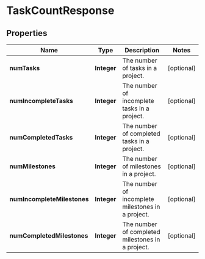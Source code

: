 # TaskCountResponse

## Properties
Name | Type | Description | Notes
------------ | ------------- | ------------- | -------------
**numTasks** | **Integer** | The number of tasks in a project. |  [optional]
**numIncompleteTasks** | **Integer** | The number of incomplete tasks in a project. |  [optional]
**numCompletedTasks** | **Integer** | The number of completed tasks in a project. |  [optional]
**numMilestones** | **Integer** | The number of milestones in a project. |  [optional]
**numIncompleteMilestones** | **Integer** | The number of incomplete milestones in a project. |  [optional]
**numCompletedMilestones** | **Integer** | The number of completed milestones in a project. |  [optional]
